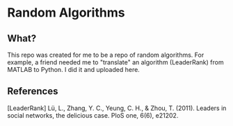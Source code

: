 # Random Algorithms

## What?
This repo was created for me to be a repo of random algorithms.
For example, a friend needed me to "translate" an algorithm (LeaderRank) from MATLAB to Python. I did it and uploaded here.

## References

[LeaderRank] Lü, L., Zhang, Y. C., Yeung, C. H., & Zhou, T. (2011). Leaders in social networks, the delicious case. PloS one, 6(6), e21202.
